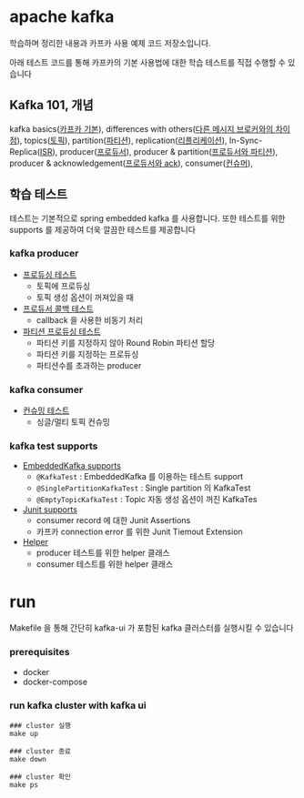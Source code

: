 # apache kafka

학습하며 정리한 내용과 카프카 사용 예제 코드 저장소입니다.

아래 테스트 코드를 통해 카프카의 기본 사용법에 대한 학습 테스트를 직접 수행할 수 있습니다

## Kafka 101, 개념

kafka basics([카프카 기본](https://github.com/my-research/kafka/blob/master/docs/01-kafka.md)),
differences with others([다른 메시지 브로커와의 차이점](https://github.com/my-research/kafka/blob/master/docs/02-kafka-differences.md)),
topics([토픽](https://github.com/my-research/kafka/blob/master/docs/03-topic.md)),
partition([파티션](https://github.com/my-research/kafka/blob/master/docs/04-partition.md)),
replication([리플리케이션](https://github.com/my-research/kafka/blob/master/docs/05-replication.md)),
In-Sync-Replica([ISR](https://github.com/my-research/kafka/blob/master/docs/06-In-Sync-Replica.md)),
producer([프로듀서](https://github.com/my-research/kafka/blob/master/docs/07-producer.md)),
producer & partition([프로듀서와 파티션](https://github.com/my-research/kafka/blob/master/docs/08-producer-partition.md)),
producer & acknowledgement([프로듀서와 ack](https://github.com/my-research/kafka/blob/master/docs/09-producer-ack.md)),
consumer([컨슈머](https://github.com/my-research/kafka/blob/master/docs/10-consumer.md)),

## 학습 테스트

테스트는 기본적으로 spring embedded kafka 를 사용합니다. 또한 테스트를 위한 supports 를 제공하여 더욱 깔끔한 테스트를 제공합니다

### kafka producer

- [프로듀싱 테스트](https://github.com/my-research/kafka/tree/master/kafka-producer/src/test/java/com/github/dhslrl321/produce)
  - 토픽에 프로듀싱
  - 토픽 생성 옵션이 꺼져있을 때
- [프로듀서 콜백 테스트](https://github.com/my-research/kafka/tree/master/kafka-producer/src/test/java/com/github/dhslrl321/callback)
  - callback 을 사용한 비동기 처리
- [파티션 프로듀싱 테스트](https://github.com/my-research/kafka/tree/master/kafka-producer/src/test/java/com/github/dhslrl321/partition)
  - 파티션 키를 지정하지 않아 Round Robin 파티션 할당 
  - 파티션 키를 지정하는 프로듀싱
  - 파티션수를 초과하는 producer 

### kafka consumer

- [컨슈밍 테스트](https://github.com/my-research/kafka/tree/master/kafka-consumer/src/test/java/com/github/dhslrl321/consume)
  - 싱글/멀티 토픽 컨슈밍

### kafka test supports

- [EmbeddedKafka supports](https://github.com/my-research/kafka/tree/master/kafka-test-supports/src/main/java/com/github/support)
  - `@KafkaTest` : EmbeddedKafka 를 이용하는 테스트 support
  - `@SinglePartitionKafkaTest` : Single partition 의 KafkaTest 
  - `@EmptyTopicKafkaTest` : Topic 자동 생성 옵션이 꺼진 KafkaTes
- [Junit supports](https://github.com/my-research/kafka/tree/master/kafka-test-supports/src/main/java/com/github/support)
  - consumer record 에 대한 Junit Assertions
  - 카프카 connection error 를 위한 Junit Tiemout Extension
- [Helper](https://github.com/my-research/kafka/tree/master/kafka-test-supports/src/main/java/com/github/support)
  - producer 테스트를 위한 helper 클래스
  - consumer 테스트를 위한 helper 클래스

# run

Makefile 을 통해 간단히 kafka-ui 가 포함된 kafka 클러스터를 실행시킬 수 있습니다

### prerequisites

- docker
- docker-compose

### run kafka cluster with kafka ui 

```shell
### cluster 실행
make up

### cluster 종료
make down

### cluster 확인
make ps
```

